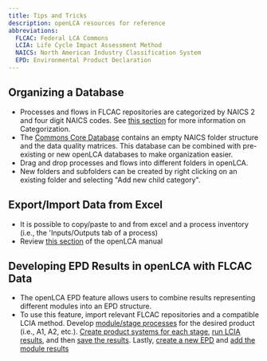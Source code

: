 ```yaml
---
title: Tips and Tricks
description: openLCA resources for reference
abbreviations:
  FLCAC: Federal LCA Commons
  LCIA: Life Cycle Impact Assessment Method
  NAICS: North American Industry Classification System
  EPD: Environmental Product Declaration
---
```

## Organizing a Database
- Processes and flows in FLCAC repositories are categorized by NAICS 2 and four digit NAICS codes. See [this section](https://flcac-admin.github.io/FLCAC-docs/datasubmissionhandbook#naics-categorization) for more information on Categorization.
- The [Commons Core Database](https://www.lcacommons.gov/lca-collaboration/Federal_LCA_Commons/Fed_Commons_core_database/datasets) contains an empty NAICS folder structure and the data quality matrices. This database can be combined with pre-existing or new openLCA databases to make organization easier.
- Drag and drop processes and flows into different folders in openLCA.
- New folders and subfolders can be created by right clicking on an existing folder and selecting "Add new child category".

## Export/Import Data from Excel
- It is possible to copy/paste to and from excel and a process inventory (i.e., the 'Inputs/Outputs tab of a process)
- Review [this section](https://greendelta.github.io/openLCA2-manual/cheat/import_export.html) of the openLCA manual

## Developing EPD Results in openLCA with FLCAC Data
- The openLCA EPD feature allows users to combine results representing different modules into an EPD structure.
- To use this feature, import relevant FLCAC repositories and a compatible LCIA method. Develop [module/stage processes](https://greendelta.github.io/openLCA2-manual/epds/create_processes_for_target_products.html) for the desired product (i.e., A1, A2, etc.). [Create product systems for each stage](https://greendelta.github.io/openLCA2-manual/epds/create_product_systems_from_processess.html), [run LCIA results](https://greendelta.github.io/openLCA2-manual/epds/calculate_impact_assessment.html), and then [save the results](https://greendelta.github.io/openLCA2-manual/epds/save_results.html). Lastly, [create a new EPD](https://greendelta.github.io/openLCA2-manual/epds/creating_epd_olca.html) and [add the module results](https://greendelta.github.io/openLCA2-manual/epds/adding_results_3rd_sources.html)
